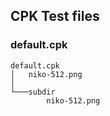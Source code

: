 CPK Test files
---
### default.cpk
```
default.cpk
│   niko-512.png
│
└───subdir
        niko-512.png
```